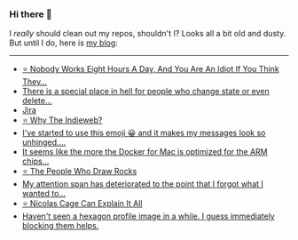 ### Hi there 👋

I _really_ should clean out my repos, shouldn't I? Looks all a bit old and dusty. But until I do, here is [my blog](https://lostfocus.de/):

--- 

<!-- POST-LIST:START -->
- [⭐️ Nobody Works Eight Hours A Day, And You Are An Idiot If You Think They…](https://lostfocus.de/2022/03/31/230473/)
- [There is a special place in hell for people who change state or even delete…](https://lostfocus.de/2022/03/30/230464/)
- [Jira](https://lostfocus.de/2022/03/30/230461/)
- [⭐️ Why The Indieweb?](https://lostfocus.de/2022/03/30/230458/)
- [I&#39;ve started to use this emoji 😀 and it makes my messages look so unhinged.…](https://lostfocus.de/2022/03/30/230456/)
- [It seems like the more the Docker for Mac is optimized for the ARM chips…](https://lostfocus.de/2022/03/29/230453/)
- [⭐️ The People Who Draw Rocks](https://lostfocus.de/2022/03/29/230450/)
- [My attention span has deteriorated to the point that I forgot what I wanted to…](https://lostfocus.de/2022/03/29/230448/)
- [⭐️ Nicolas Cage Can Explain It All](https://lostfocus.de/2022/03/27/230446/)
- [Haven&#39;t seen a hexagon profile image in a while. I guess immediately blocking them helps.](https://lostfocus.de/2022/03/26/230444/)
<!-- POST-LIST:END -->

<!--
**lostfocus/lostfocus** is a ✨ _special_ ✨ repository because its `README.md` (this file) appears on your GitHub profile.

Here are some ideas to get you started:

- 🔭 I’m currently working on ...
- 🌱 I’m currently learning ...
- 👯 I’m looking to collaborate on ...
- 🤔 I’m looking for help with ...
- 💬 Ask me about ...
- 📫 How to reach me: ...
- 😄 Pronouns: ...
- ⚡ Fun fact: ...
-->
